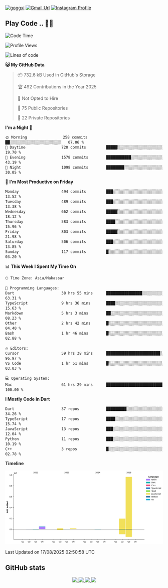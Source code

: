 [![goggxi](https://img.shields.io/badge/Portofolio-Goggxi-orange)](https://goggxi.github.io)
[![Gmail Url](https://img.shields.io/twitter/url?label=Goggxi@gmail.com&logo=gmail&style=social&url=http%3A%2F%2Fmailto%3Acontact.Goggxi@gmail.com)](mailto:Goggxi@gmail.com) [![Instagram Profile](https://img.shields.io/twitter/url?label=moh_rifkan&logo=instagram&style=social&url=https://www.instagram.com/moh_rifkan/)](https://www.instagram.com/moh_rifkan/)

## Play Code .. 💬🚀

<!-- [![Moh Rifkan GitHub stats](https://github-readme-stats.vercel.app/api?username=goggxi&count_private=true&show_icons=true&theme=dracula&custom_title=Goggxi%20Statistic%20🚀)](https://github.com/goggxi/goggxi)

[![Top Langs](https://github-readme-stats.vercel.app/api/top-langs/?username=goggxi&langs_count=8&layout=compact&show_icons=true&theme=dracula)](https://github.com/goggxi/goggxi) -->

<!--START_SECTION:waka-->
![Code Time](http://img.shields.io/badge/Code%20Time-4%2C468%20hrs%2041%20mins-blue)

![Profile Views](http://img.shields.io/badge/Profile%20Views-19-blue)

![Lines of code](https://img.shields.io/badge/From%20Hello%20World%20I%27ve%20Written-12.6%20million%20lines%20of%20code-blue)

**🐱 My GitHub Data** 

> 📦 732.6 kB Used in GitHub's Storage 
 > 
> 🏆 492 Contributions in the Year 2025
 > 
> 🚫 Not Opted to Hire
 > 
> 📜 75 Public Repositories 
 > 
> 🔑 22 Private Repositories 
 > 
**I'm a Night 🦉** 

```text
🌞 Morning                258 commits         ██░░░░░░░░░░░░░░░░░░░░░░░   07.06 % 
🌆 Daytime                720 commits         █████░░░░░░░░░░░░░░░░░░░░   19.70 % 
🌃 Evening                1578 commits        ███████████░░░░░░░░░░░░░░   43.19 % 
🌙 Night                  1098 commits        ████████░░░░░░░░░░░░░░░░░   30.05 % 
```
📅 **I'm Most Productive on Friday** 

```text
Monday                   494 commits         ███░░░░░░░░░░░░░░░░░░░░░░   13.52 % 
Tuesday                  489 commits         ███░░░░░░░░░░░░░░░░░░░░░░   13.38 % 
Wednesday                662 commits         █████░░░░░░░░░░░░░░░░░░░░   18.12 % 
Thursday                 583 commits         ████░░░░░░░░░░░░░░░░░░░░░   15.96 % 
Friday                   803 commits         █████░░░░░░░░░░░░░░░░░░░░   21.98 % 
Saturday                 506 commits         ███░░░░░░░░░░░░░░░░░░░░░░   13.85 % 
Sunday                   117 commits         █░░░░░░░░░░░░░░░░░░░░░░░░   03.20 % 
```


📊 **This Week I Spent My Time On** 

```text
🕑︎ Time Zone: Asia/Makassar

💬 Programming Languages: 
Dart                     38 hrs 55 mins      ████████████████░░░░░░░░░   63.31 % 
TypeScript               9 hrs 36 mins       ████░░░░░░░░░░░░░░░░░░░░░   15.63 % 
Markdown                 5 hrs 3 mins        ██░░░░░░░░░░░░░░░░░░░░░░░   08.23 % 
Other                    2 hrs 42 mins       █░░░░░░░░░░░░░░░░░░░░░░░░   04.40 % 
Bash                     1 hr 46 mins        █░░░░░░░░░░░░░░░░░░░░░░░░   02.88 % 

🔥 Editors: 
Cursor                   59 hrs 38 mins      ████████████████████████░   96.97 % 
VS Code                  1 hr 51 mins        █░░░░░░░░░░░░░░░░░░░░░░░░   03.03 % 

💻 Operating System: 
Mac                      61 hrs 29 mins      █████████████████████████   100.00 % 
```

**I Mostly Code in Dart** 

```text
Dart                     37 repos            █████████░░░░░░░░░░░░░░░░   34.26 % 
TypeScript               17 repos            ████░░░░░░░░░░░░░░░░░░░░░   15.74 % 
JavaScript               13 repos            ███░░░░░░░░░░░░░░░░░░░░░░   12.04 % 
Python                   11 repos            ███░░░░░░░░░░░░░░░░░░░░░░   10.19 % 
C++                      3 repos             █░░░░░░░░░░░░░░░░░░░░░░░░   02.78 % 
```



**Timeline**

![Lines of Code chart](https://raw.githubusercontent.com/Goggxi/Goggxi/main/assets/bar_graph.png)


 Last Updated on 17/08/2025 02:50:58 UTC
<!--END_SECTION:waka-->

## GitHub stats

<p align="center">
  <a href="https://github.com/goggxi">
    <img src="http://github-profile-summary-cards.vercel.app/api/cards/profile-details?username=goggxi&theme=transparent" />
  </a>
  <a href="https://github.com/goggxi">
    <img src="https://github-readme-streak-stats.herokuapp.com/?user=goggxi&hide_border=true&card_width=338&theme=transparent" />
  </a>
  <a href="https://github.com/goggxi">
    <img src="http://github-profile-summary-cards.vercel.app/api/cards/stats?username=goggxi&theme=transparent" />
  </a>
  <a href="https://github.com/goggxi">
    <img src="https://github-readme-stats.vercel.app/api/top-langs/?username=goggxi&langs_count=10&exclude_repo=&hide=c,makefile,html,css,sass,nix,nunjucks,tsql,dockerfile,shell&card_width=699&hide_border=true&theme=transparent" />
  </a>
  <!-- <br/>
  <a href="https://github.com/goggxi">
    <img src="https://komarev.com/ghpvc/?username=goggxi&color=blue&style=flat" />
  </a> -->
</p>
